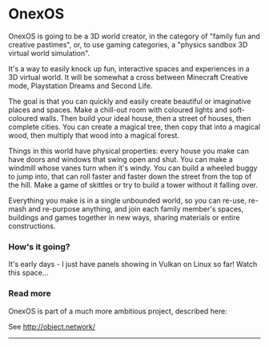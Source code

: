 
# OnexOS

OnexOS is going to be a 3D world creator, in the category of "family fun and creative
pastimes", or, to use gaming categories, a "physics sandbox 3D virtual world simulation".

It's a way to easily knock up fun, interactive spaces and experiences in a 3D virtual
world. It will be somewhat a cross between Minecraft Creative mode, Playstation Dreams
and Second Life.

The goal is that you can quickly and easily create beautiful or imaginative places and
spaces. Make a chill-out room with coloured lights and soft-coloured walls. Then build
your ideal house, then a street of houses, then complete cities. You can create a
magical tree, then copy that into a magical wood, then multiply that wood into a magical
forest.

Things in this world have physical properties: every house you make can have doors and
windows that swing open and shut. You can make a windmill whose vanes turn when it's
windy. You can build a wheeled buggy to jump into, that can roll faster and faster down
the street from the top of the hill.  Make a game of skittles or try to build a tower
without it falling over.

Everything you make is in a single unbounded world, so you can re-use, re-mash and
re-purpose anything, and join each family member's spaces, buildings and games together
in new ways, sharing materials or entire constructions.

### How's it going?

It's early days - I just have panels showing in Vulkan on Linux so far! Watch this space...

### Read more

OnexOS is part of a much more ambitious project, described here:

See http://object.network/

____________________________________


